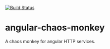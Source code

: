 [![Build Status](https://travis-ci.org/Zaljin/angular-chaos-monkey.svg?branch=development)](https://travis-ci.org/Zaljin/angular-chaos-monkey)

# angular-chaos-monkey
A chaos monkey for angular HTTP services.
